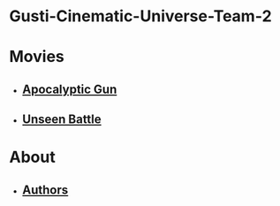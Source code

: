 # Gusti-Cinematic-Universe-Team-2

Movies
======

* [Apocalyptic Gun](/Movies/Apocalyptic-Gun.md)
  ------------------------------
* [Unseen Battle](/Movies/UnseenBattle.md)
  ------------------------------

About
======



* [Authors](./About/Authors.md)
  ------------------------------

